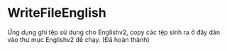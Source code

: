 # WriteFileEnglish

Ứng dụng ghi tệp sử dụng cho Englishv2, copy các tệp sinh ra ở đây dán vào thư mục Englishv2 để chạy. (Đã hoàn thành)
